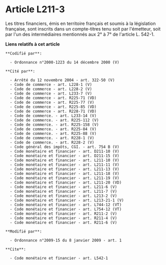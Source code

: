 # Article L211-3

Les titres financiers, émis en territoire français et soumis à la législation française, sont inscrits dans un compte-titres
tenu soit par l'émetteur, soit par l'un des intermédiaires mentionnés aux 2° à 7° de l'article L. 542-1.

**Liens relatifs à cet article**

	**Codifié par**:

	  - Ordonnance n°2000-1223 du 14 décembre 2000 (V)

	**Cité par**:

	  - Arrêté du 12 novembre 2004 - art. 322-50 (V)
	  - Code de commerce - art. L228-1 (V)
	  - Code de commerce - art. L228-2 (V)
	  - Code de commerce - art. L233-7 (V)
	  - Code de commerce - art. R225-71 (VD)
	  - Code de commerce - art. R225-77 (V)
	  - Code de commerce - art. R225-85 (VD)
	  - Code de commerce - art. R228-71 (VD)
	  - Code de commerce. - art. L233-14 (V)
	  - Code de commerce. - art. R225-112 (V)
	  - Code de commerce. - art. R225-158 (V)
	  - Code de commerce. - art. R225-84 (V)
	  - Code de commerce. - art. R225-88 (V)
	  - Code de commerce. - art. R228-1 (V)
	  - Code de commerce. - art. R228-2 (V)
	  - Code général des impôts, CGI. - art. 754 B (V)
	  - Code monétaire et financier - art. D211-10 (V)
	  - Code monétaire et financier - art. D211-15 (V)
	  - Code monétaire et financier - art. L211-10 (V)
	  - Code monétaire et financier - art. L211-11 (V)
	  - Code monétaire et financier - art. L211-13 (V)
	  - Code monétaire et financier - art. L211-18 (V)
	  - Code monétaire et financier - art. L211-19 (V)
	  - Code monétaire et financier - art. L211-20 (VD)
	  - Code monétaire et financier - art. L211-6 (V)
	  - Code monétaire et financier - art. L211-7 (V)
	  - Code monétaire et financier - art. L213-2 (V)
	  - Code monétaire et financier - art. L213-21-1 (V)
	  - Code monétaire et financier - art. L744-12 (VT)
	  - Code monétaire et financier - art. L754-12 (VT)
	  - Code monétaire et financier - art. R211-2 (V)
	  - Code monétaire et financier - art. R211-4 (V)
	  - Code monétaire et financier - art. R211-6 (V)

	**Modifié par**:

	  - Ordonnance n°2009-15 du 8 janvier 2009 - art. 1

	**Cite**:

	  - Code monétaire et financier - art. L542-1
